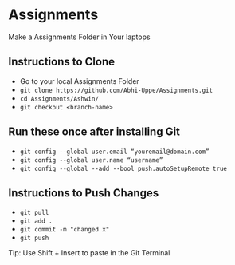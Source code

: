 # Assignments

Make a Assignments Folder in Your laptops 
## Instructions to Clone
* Go to your local Assignments Folder
* `git clone https://github.com/Abhi-Uppe/Assignments.git`
* `cd Assignments/Ashwin/`
* `git checkout <branch-name>`

## Run these once after installing Git
* `git config --global user.email “youremail@domain.com”`
* `git config --global user.name “username”`
* `git config --global --add --bool push.autoSetupRemote true`


## Instructions to Push Changes
* `git pull`
* `git add .`
* `git commit -m "changed x"`
* `git push`

Tip: Use Shift + Insert to paste in the Git Terminal
